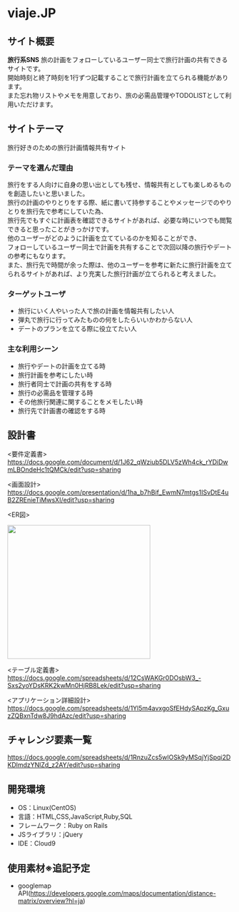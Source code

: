 # viaje.JP

## サイト概要
**旅行系SNS**
旅の計画をフォローしているユーザー同士で旅行計画の共有できるサイトです。<br>
開始時刻と終了時刻を1行ずつ記載することで旅行計画を立てられる機能があります。<br>
また忘れ物リストやメモを用意しており、旅の必需品管理やTODOLISTとして利用いただけます。

## サイトテーマ
旅行好きのための旅行計画情報共有サイト

### テーマを選んだ理由
旅行をする人向けに自身の思い出としても残せ、情報共有としても楽しめるものを創造したいと思いました。<br>
旅行の計画のやりとりをする際、紙に書いて持参することやメッセージでのやりとりを旅行先で参考にしていた為、<br>
旅行先でもすぐに計画表を確認できるサイトがあれば、必要な時にいつでも閲覧できると思ったことがきっかけです。<br>
他のユーザーがどのように計画を立てているのかを知ることができ、<br>
フォローしているユーザー同士で計画を共有することで次回以降の旅行やデートの参考にもなります。<br>
また、旅行先で時間が余った際は、他のユーザーを参考に新たに旅行計画を立てられるサイトがあれば、より充実した旅行計画が立てられると考えました。

### ターゲットユーザ
- 旅行にいく人やいった人で旅の計画を情報共有したい人
- 弾丸で旅行に行ってみたものの何をしたらいいかわからない人
- デートのプランを立てる際に役立てたい人

### 主な利用シーン
- 旅行やデートの計画を立てる時
- 旅行計画を参考にしたい時
- 旅行者同士で計画の共有をする時
- 旅行の必需品を管理する時
- その他旅行関連に関することをメモしたい時
- 旅行先で計画書の確認をする時

## 設計書
<要件定義書>
https://docs.google.com/document/d/1J62_qWziub5DLV5zWh4ck_rYDiDwmLBOndeHc1tQMCk/edit?usp=sharing

<画面設計>
https://docs.google.com/presentation/d/1ha_b7hBif_EwmN7mtgs1ISvDtE4uB2ZREnieTiMwsXI/edit?usp=sharing

<ER図>

<img src="" width="320px" height="300px">

<テーブル定義書>
https://docs.google.com/spreadsheets/d/12CsWAKGr0DOsbW3_-Sxs2yoYDsKRK2kwMn0HjRB8Lek/edit?usp=sharing

<アプリケーション詳細設計>
https://docs.google.com/spreadsheets/d/1Yl5m4avxgoSfEHdySApzKg_GxuzZQBxnTdw8J9hdAzc/edit?usp=sharing

## チャレンジ要素一覧
https://docs.google.com/spreadsheets/d/1RnzuZcs5wlOSk9yMSqjYjSpqi2DKDlmdzYNlZd_z2AY/edit?usp=sharing

## 開発環境
- OS：Linux(CentOS)
- 言語：HTML,CSS,JavaScript,Ruby,SQL
- フレームワーク：Ruby on Rails
- JSライブラリ：jQuery
- IDE：Cloud9

## 使用素材※追記予定
- googlemap API(https://developers.google.com/maps/documentation/distance-matrix/overview?hl=ja)